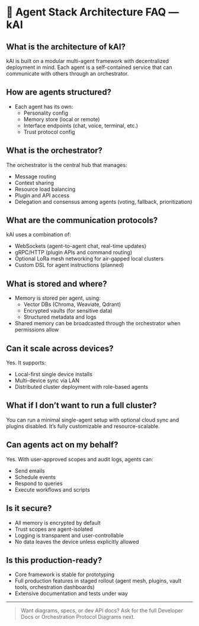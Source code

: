 # 🧠 Agent Stack Architecture FAQ — kAI

## What is the architecture of kAI?
kAI is built on a modular multi-agent framework with decentralized deployment in mind. Each agent is a self-contained service that can communicate with others through an orchestrator.

## How are agents structured?
- Each agent has its own:
  - Personality config
  - Memory store (local or remote)
  - Interface endpoints (chat, voice, terminal, etc.)
  - Trust protocol config

## What is the orchestrator?
The orchestrator is the central hub that manages:
- Message routing
- Context sharing
- Resource load balancing
- Plugin and API access
- Delegation and consensus among agents (voting, fallback, prioritization)

## What are the communication protocols?
kAI uses a combination of:
- WebSockets (agent-to-agent chat, real-time updates)
- gRPC/HTTP (plugin APIs and command routing)
- Optional LoRa mesh networking for air-gapped local clusters
- Custom DSL for agent instructions (planned)

## What is stored and where?
- Memory is stored per agent, using:
  - Vector DBs (Chroma, Weaviate, Qdrant)
  - Encrypted vaults (for sensitive data)
  - Structured metadata and logs
- Shared memory can be broadcasted through the orchestrator when permissions allow

## Can it scale across devices?
Yes. It supports:
- Local-first single device installs
- Multi-device sync via LAN
- Distributed cluster deployment with role-based agents

## What if I don’t want to run a full cluster?
You can run a minimal single-agent setup with optional cloud sync and plugins disabled. It’s fully customizable and resource-scalable.

## Can agents act on my behalf?
Yes. With user-approved scopes and audit logs, agents can:
- Send emails
- Schedule events
- Respond to queries
- Execute workflows and scripts

## Is it secure?
- All memory is encrypted by default
- Trust scopes are agent-isolated
- Logging is transparent and user-controllable
- No data leaves the device unless explicitly allowed

## Is this production-ready?
- Core framework is stable for prototyping
- Full production features in staged rollout (agent mesh, plugins, vault tools, orchestration dashboards)
- Extensive documentation and tests under way

---

> Want diagrams, specs, or dev API docs? Ask for the full Developer Docs or Orchestration Protocol Diagrams next.

